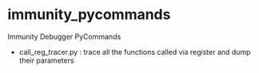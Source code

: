 # immunity_pycommands
Immunity Debugger PyCommands
+ call_reg_tracer.py : trace all the functions called via register and dump their parameters